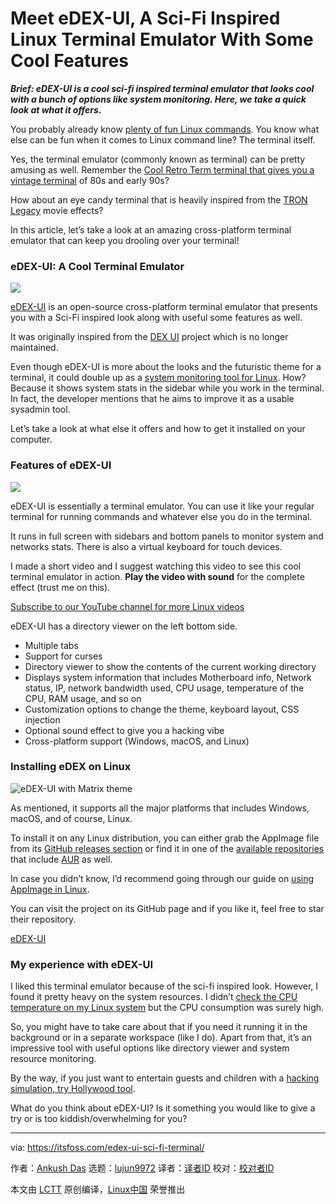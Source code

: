 [#]: collector: (lujun9972)
[#]: translator: ( )
[#]: reviewer: ( )
[#]: publisher: ( )
[#]: url: ( )
[#]: subject: (Meet eDEX-UI, A Sci-Fi Inspired Linux Terminal Emulator With Some Cool Features)
[#]: via: (https://itsfoss.com/edex-ui-sci-fi-terminal/)
[#]: author: (Ankush Das https://itsfoss.com/author/ankush/)

Meet eDEX-UI, A Sci-Fi Inspired Linux Terminal Emulator With Some Cool Features
======

**_Brief: eDEX-UI is a cool sci-fi inspired terminal emulator that looks cool with a bunch of options like system monitoring. Here, we take a quick look at what it offers_.**

You probably already know [plenty of fun Linux commands][1]. You know what else can be fun when it comes to Linux command line? The terminal itself.

Yes, the terminal emulator (commonly known as terminal) can be pretty amusing as well. Remember the [Cool Retro Term terminal that gives you a vintage terminal][2] of 80s and early 90s?

How about an eye candy terminal that is heavily inspired from the [TRON Legacy][3] movie effects?

In this article, let’s take a look at an amazing cross-platform terminal emulator that can keep you drooling over your terminal!

### eDEX-UI: A Cool Terminal Emulator

![][4]

[eDEX-UI][5] is an open-source cross-platform terminal emulator that presents you with a Sci-Fi inspired look along with useful some features as well.

It was originally inspired from the [DEX UI][6] project which is no longer maintained.

Even though eDEX-UI is more about the looks and the futuristic theme for a terminal, it could double up as a [system monitoring tool for Linux][7]. How? Because it shows system stats in the sidebar while you work in the terminal. In fact, the developer mentions that he aims to improve it as a usable sysadmin tool.

Let’s take a look at what else it offers and how to get it installed on your computer.

### Features of eDEX-UI

![][8]

eDEX-UI is essentially a terminal emulator. You can use it like your regular terminal for running commands and whatever else you do in the terminal.

It runs in full screen with sidebars and bottom panels to monitor system and networks stats. There is also a virtual keyboard for touch devices.

I made a short video and I suggest watching this video to see this cool terminal emulator in action. **Play the video with sound** for the complete effect (trust me on this).

[Subscribe to our YouTube channel for more Linux videos][9]

eDEX-UI has a directory viewer on the left bottom side.

  * Multiple tabs
  * Support for curses
  * Directory viewer to show the contents of the current working directory
  * Displays system information that includes Motherboard info, Network status, IP, network bandwidth used, CPU usage, temperature of the CPU, RAM usage, and so on
  * Customization options to change the theme, keyboard layout, CSS injection
  * Optional sound effect to give you a hacking vibe
  * Cross-platform support (Windows, macOS, and Linux)



### Installing eDEX on Linux

![eDEX-UI with Matrix theme][10]

As mentioned, it supports all the major platforms that includes Windows, macOS, and of course, Linux.

To install it on any Linux distribution, you can either grab the AppImage file from its [GitHub releases section][11] or find it in one of the [available repositories][12] that include [AUR][13] as well.

In case you didn’t know, I’d recommend going through our guide on [using AppImage in Linux][14].

You can visit the project on its GitHub page and if you like it, feel free to star their repository.

[eDEX-UI][5]

### My experience with eDEX-UI

I liked this terminal emulator because of the sci-fi inspired look. However, I found it pretty heavy on the system resources. I didn’t [check the CPU temperature on my Linux system][15] but the CPU consumption was surely high.

So, you might have to take care about that if you need it running it in the background or in a separate workspace (like I do). Apart from that, it’s an impressive tool with useful options like directory viewer and system resource monitoring.

By the way, if you just want to entertain guests and children with a [hacking simulation, try Hollywood tool][16].

What do you think about eDEX-UI? Is it something you would like to give a try or is too kiddish/overwhelming for you?

--------------------------------------------------------------------------------

via: https://itsfoss.com/edex-ui-sci-fi-terminal/

作者：[Ankush Das][a]
选题：[lujun9972][b]
译者：[译者ID](https://github.com/译者ID)
校对：[校对者ID](https://github.com/校对者ID)

本文由 [LCTT](https://github.com/LCTT/TranslateProject) 原创编译，[Linux中国](https://linux.cn/) 荣誉推出

[a]: https://itsfoss.com/author/ankush/
[b]: https://github.com/lujun9972
[1]: https://itsfoss.com/funny-linux-commands/
[2]: https://itsfoss.com/cool-retro-term/
[3]: https://www.imdb.com/title/tt1104001/
[4]: https://i0.wp.com/itsfoss.com/wp-content/uploads/2020/09/edex-ui-hacking-terminal.jpg?resize=800%2C450&ssl=1
[5]: https://github.com/GitSquared/edex-ui
[6]: https://github.com/seenaburns/dex-ui
[7]: https://itsfoss.com/linux-system-monitoring-tools/
[8]: https://i2.wp.com/itsfoss.com/wp-content/uploads/2020/09/edex-ui-screenshot-1.png?resize=800%2C450&ssl=1
[9]: https://www.youtube.com/c/itsfoss?sub_confirmation=1
[10]: https://i2.wp.com/itsfoss.com/wp-content/uploads/2020/09/edex-ui-screenshot.png?resize=800%2C450&ssl=1
[11]: https://github.com/GitSquared/edex-ui/releases
[12]: https://repology.org/project/edex-ui/versions
[13]: https://itsfoss.com/aur-arch-linux/
[14]: https://itsfoss.com/use-appimage-linux/
[15]: https://itsfoss.com/check-laptop-cpu-temperature-ubuntu/
[16]: https://itsfoss.com/hollywood-hacker-screen/

